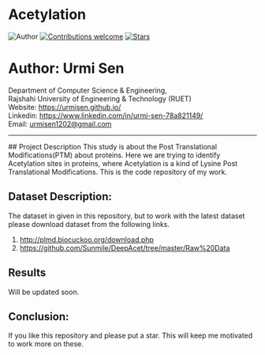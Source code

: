 # Acetylation

![Author](https://img.shields.io/badge/author-urmisen-orange)
[![Contributions welcome](https://img.shields.io/badge/contributions-welcome-brightgreen.svg?style=flat)](https://github.com/urmisen/Thesis)
[![Stars](https://img.shields.io/github/stars/urmisen/Thesis.svg?style=social)](https://github.com/urmisen/Thesis/stargazers)

# Author: Urmi Sen

Department of Computer Science & Engineering, </br>
Rajshahi University of Engineering & Technology (RUET) </br>
Website: https://urmisen.github.io/ </br>
Linkedin: https://www.linkedin.com/in/urmi-sen-78a821149/ </br>
Email: urmisen1202@gmail.com <br>

<hr>
## Project Description
This study is about the Post Translational Modifications(PTM) about proteins. Here we are  trying to identify Acetylation sites in proteins, where Acetylation is a kind of Lysine Post Translational Modifications. This is the code repository of my work.

## Dataset Description:
The dataset in given in this repository, but to work with the latest dataset please download dataset from the following links. <br>
1. http://plmd.biocuckoo.org/download.php
2. https://github.com/Sunmile/DeepAcet/tree/master/Raw%20Data

## Results
Will be updated soon.

## Conclusion:
If you like this repository and please put a star. This will keep me motivated to work more on these. 
